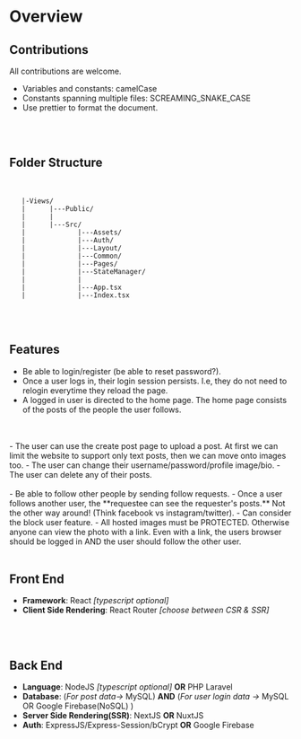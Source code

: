 # Overview #

## Contributions ##

All contributions are welcome.
- Variables and constants: camelCase
- Constants spanning multiple files: SCREAMING_SNAKE_CASE
- Use prettier to format the document.
<br>
<br>

## Folder Structure ##         
<br>

```
   |-Views/
   |      |---Public/
   |      |
   |      |---Src/
   |             |---Assets/
   |             |---Auth/
   |             |---Layout/
   |             |---Common/   
   |             |---Pages/
   |             |---StateManager/
   |             | 
   |             |---App.tsx
   |             |---Index.tsx
```  
<br>
<br>

## Features ##   

- Be able to login/register (be able to reset password?).
- Once a user logs in, their login session persists. I.e, they do not need to relogin everytime they reload the page. 
- A logged in user is directed to the home page. The home page consists of the posts of the people the user follows. 
<br>
<br>
- The user can use the create post page to upload a post. At first we can limit the website to support only text posts, then we can move onto images too.
- The user can change their username/password/profile image/bio. 
- The user can delete any of their posts.
<br>
<br>  
- Be able to follow other people by sending follow requests.
- Once a user follows another user, the **requestee can see the requester's posts.** Not the other way around! (Think facebook vs instagram/twitter).
- Can consider the block user feature.
- All hosted images must be PROTECTED. Otherwise anyone can view the photo with a link. Even with a link, the users browser should be logged in AND the user should follow the other user. 
<br>
<br>

## Front End ##
- **Framework**: React *[typescript optional]*
- **Client Side Rendering**: React Router *[choose between CSR & SSR]*
<br>
<br>

## Back End ##
- **Language**: NodeJS *[typescript optional]*  **OR** PHP  Laravel
- **Database**: (*For post data->* MySQL) **AND** (*For user login data ->* MySQL OR Google Firebase(NoSQL) )
- **Server Side Rendering(SSR)**: NextJS **OR** NuxtJS
- **Auth**: ExpressJS/Express-Session/bCrypt **OR** Google Firebase
  